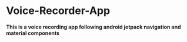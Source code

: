 # Voice-Recorder-App

**This is a voice recording app following android jetpack navigation and material components**
